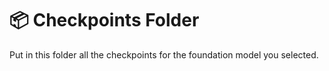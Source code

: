 # 📦 Checkpoints Folder

Put in this folder all the checkpoints for the foundation model you selected.
